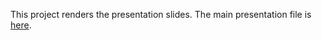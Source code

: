 This project renders the presentation slides. 
The main presentation file is [here](src/interface/controls/rust_fest.rs).
